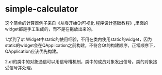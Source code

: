 # simple-calculator
这个简单的计算器例子来自《从零开始Qt可视化 程序设计基础教程》,里面的widget都是手工生成的，而不是在拖放出来的。

1.学到了qt Widget中static的使用经验，不用在类内使用static的widget，因为static的widget会在QApplication之前构建，不符合Qt的构建顺序，正常顺序下，QApplication应该优先构建。

2.qt的类中的对象通信可以用信号槽机制，类中的成员对象发出信号，类的对象接受信号并处理。


